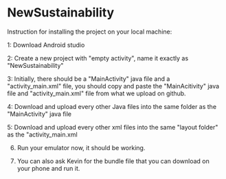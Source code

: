 # NewSustainability

Instruction for installing the project on your local machine:

1: Download Android studio

2: Create a new project with "empty activity", name it exactly as "NewSustainability"

3: Initially, there should be a "MainActivity" java file and a "activity_main.xml" file, you should copy and paste the "MainAcitivity" java file and "activity_main.xml" file from what we upload on github.

4: Download and upload every other Java files into the same folder as the "MainActivity" java file

5: Download and upload every other xml files into the same "layout folder" as the "activity_main.xml

6. Run your emulator now, it should be working.

7. You can also ask Kevin for the bundle file that you can download on your phone and run it.



